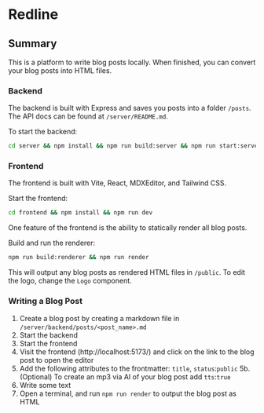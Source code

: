 # Redline

## Summary

This is a platform to write blog posts locally. When finished, you can convert your blog posts into HTML files.

### Backend

The backend is built with Express and saves you posts into a folder `/posts`. The API docs can be found at `/server/README.md`. 

To start the backend:
```bash
cd server && npm install && npm run build:server && npm run start:server

```

### Frontend

The frontend is built with Vite, React, MDXEditor, and Tailwind CSS.

Start the frontend:
```bash
cd frontend && npm install && npm run dev
```

One feature of the frontend is the ability to statically render all blog posts. 

Build and run the renderer: 
```bash
npm run build:renderer && npm run render
```

This will output any blog posts as rendered HTML files in `/public`. To edit the logo, change the `Logo` component.  

### Writing a Blog Post

1. Create a blog post by creating a markdown file in `/server/backend/posts/<post_name>.md`
2. Start the backend
3. Start the frontend
4. Visit the frontend (http://localhost:5173/) and click on the link to the blog post to open the editor
5. Add the following attributes to the frontmatter: `title`, `status`:`public`
5b. (Optional) To create an mp3 via AI of your blog post add `tts`:`true`
6. Write some text
7. Open a terminal, and run `npm run render` to output the blog post as HTML